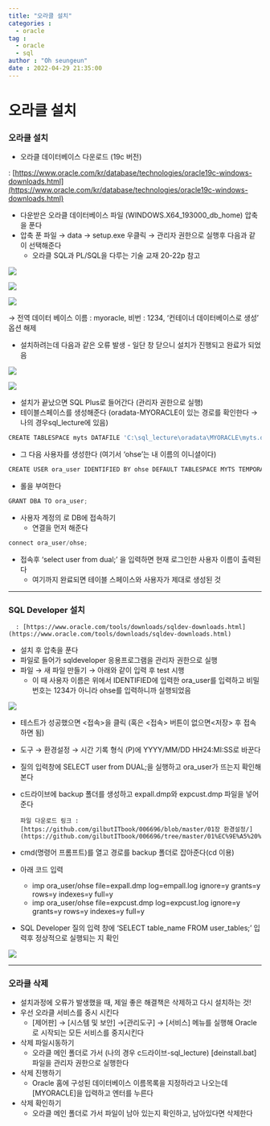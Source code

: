 ```yaml
---
title: "오라클 설치"
categories :
  - oracle
tag :
  - oracle
  - sql
author : "Oh seungeun"
date : 2022-04-29 21:35:00
---
```



# 오라클 설치

### 오라클 설치

- 오라클 데이터베이스 다운로드 (19c 버전)

: [https://www.oracle.com/kr/database/technologies/oracle19c-windows-downloads.html](https://www.oracle.com/kr/database/technologies/oracle19c-windows-downloads.html)

- 다운받은 오라클 데이터베이스 파일 (WINDOWS.X64_193000_db_home) 압축을 푼다
- 압축 푼 파일 → data → setup.exe 우클릭 → 관리자 권한으로 실행후 다음과 같이 선택해준다
    - 오라클 SQL과 PL/SQL을 다루는 기술 교재 20-22p 참고

![](/images/oracle/Untitled.png)

![](/images/oracle/Untitled1.png)

![](/images/oracle/Untitled2.png)

→ 전역 데이터 베이스 이름 : myoracle, 비번 : 1234, ‘컨테이너 데이터베이스로 생성’ 옵션 해제

- 설치하려는데 다음과 같은 오류 발생 - 일단 창 닫으니 설치가 진행되고 완료가 되었음

![](/images/oracle/Untitled3.png)

![](/images/oracle/Untitled4.png)

- 설치가 끝났으면 SQL Plus로 들어간다 (관리자 권한으로 실행)
- 테이블스페이스를 생성해준다 (oradata-MYORACLE이 있는 경로를 확인한다 → 나의 경우sql_lecture에 있음)

```jsx
CREATE TABLESPACE myts DATAFILE 'C:\sql_lecture\oradata\MYORACLE\myts.dbf' SIZE 100M AUTOEXTEND ON NEXT 5M;
```

- 그 다음 사용자를 생성한다 (여기서 ‘ohse’는 내 이름의 이니셜이다)

```jsx
CREATE USER ora_user IDENTIFIED BY ohse DEFAULT TABLESPACE MYTS TEMPORARY TABLESPACE TEMP;
```

- 롤을 부여한다

```jsx
GRANT DBA TO ora_user;
```

- 사용자 계정의 로 DB에 접속하기
    - 연결을 먼저 해준다

```jsx
connect ora_user/ohse;
```

- 접속후 ‘select user from dual;’ 을 입력하면 현재 로그인한 사용자 이름이 출력된다
    - 여기까지 완료되면 테이블 스페이스와 사용자가 제대로 생성된 것

---

### SQL Developer 설치

      : [https://www.oracle.com/tools/downloads/sqldev-downloads.html](https://www.oracle.com/tools/downloads/sqldev-downloads.html)

- 설치 후 압축을 푼다
- 파일로 들어가 sqldeveloper 응용프로그램을 관리자 권한으로 실행
- 파일 → 새 파일 만들기 → 아래와 같이 입력 후 test 시행
    - 이 때 사용자 이름은 위에서 IDENTIFIED에 입력한 ora_user를 입력하고 비밀번호는 1234가 아니라 ohse를 입력하니까 실행되었음

![](/images/oracle/Untitled5.png)

- 테스트가 성공했으면 <접속>을 클릭 (혹은 <접속> 버튼이 없으면<저장> 후 접속하면 됨)
- 도구 → 환경설정 → 시간 기록 형식 (P)에 YYYY/MM/DD HH24:MI:SS로 바꾼다
- 질의 입력창에 SELECT user from DUAL;을 실행하고 ora_user가 뜨는지 확인해본다
- c드라이브에 backup 폴더를 생성하고 expall.dmp와 expcust.dmp 파일을 넣어준다

      파일 다운로드 링크 : [https://github.com/gilbutITbook/006696/blob/master/01장 환경설정/](https://github.com/gilbutITbook/006696/tree/master/01%EC%9E%A5%20%ED%99%98%EA%B2%BD%EC%84%A4%EC%A0%95)

- cmd(명령어 프롬프트)를 열고 경로를 backup 폴더로 잡아준다(cd 이용)
- 아래 코드 입력
    - imp ora_user/ohse file=expall.dmp log=empall.log ignore=y grants=y rows=y indexes=y full=y
    - imp ora_user/ohse file=expcust.dmp log=expcust.log ignore=y grants=y rows=y indexes=y full=y
- SQL Developer 질의 입력 창에 ‘SELECT table_name FROM user_tables;’ 입력후 정상적으로 실행되는 지 확인

![](/images/oracle/Untitled6.png)

---

### 오라클 삭제

- 설치과정에 오류가 발생했을 때, 제일 좋은 해결책은 삭제하고 다시 설치하는 것!
- 우선 오라클 서비스를 중시 시킨다
    - [제어판] → [시스템 및 보안] →[관리도구] → [서비스] 메뉴를 실행해 Oracle로 시작되는 모든 서비스를 중지시킨다
- 삭제 파일시동하기
    - 오라클 메인 폴더로 가서 (나의 경우 c드라이브-sql_lecture) [deinstall.bat] 파일을 관리자 권한으로 실행한다
- 삭제 진행하기
    - Oracle 홈에 구성된 데이터베이스 이름목록을 지정하라고 나오는데 [MYORACLE]을 입력하고 엔터를 누른다
- 삭제 확인하기
    - 오라클 메인 폴더로 가서 파일이 남아 있는지 확인하고, 남아있다면 삭제한다